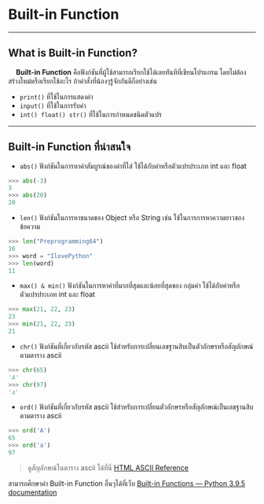 # Built-in Function

---

## What is Built-in Function?
&nbsp;&nbsp;&nbsp;&nbsp;**Built-in Function**  คือฟังก์ชันที่ผู้ใช้สามารถเรียกใช้ได้เลยทันทีที่เขียนโปรแกรม โดยไม่ต้องสร้างใหม่หรือเรียกใช้อะไร ถ้าคำสั่งที่น้องๆรู้จักกันดีก็อย่างเช่น
- ```print()``` ที่ใช้ในการแสดงค่า
- ```input()``` ที่ใช้ในการรับค่า
- ```int() float() str()``` ที่ใช้ในการกำหนดชนิดตัวแปร

---

## Built-in Function ที่น่าสนใจ

- ```abs()``` ฟังก์ชันในการหาค่าสัมบูรณ์ของค่าที่ใส่ ใช้ได้กับค่าหรือตัวแปรประเภท int และ float

```python
>>> abs(-3)
3
>>> abs(20)
20
```

- ```len()``` ฟังก์ชันในการหาขนาดของ Object หรือ String เช่น ใช้ในการการหาความยาวของข้อความ

```python
>>> len("Preprogramming64")
16
>>> word = "IlovePython"
>>> len(word)
11
```

- ```max() & min()``` ฟังก์ชันในการหาค่าที่มากที่สุดและน้อยที่สุดของ กลุ่มค่า ใช้ได้กับค่าหรือตัวแปรประเภท int และ float

```python
>>> max(21, 22, 23)
23
>>> min(21, 22, 23)
21
```

- ```chr()``` ฟังก์ชันที่เกี่ยวกับรหัส ascii ใช้สำหรับการเปลี่ยนเลขฐานสิบเป็นตัวอักษรหรือสัญลักษณ์ตามตาราง ascii

```python
>>> chr(65)
'A'
>>> chr(97)
'a'
```

- ```ord()``` ฟังก์ชันที่เกี่ยวกับรหัส ascii ใช้สำหรับการเปลี่ยนตัวอักษรหรือสัญลักษณ์เป็นเลขฐานสิบตามตาราง ascii

```python
>>> ord('A')
65
>>> ord('a')
97
```

> ดูสัญลักษณ์ในตาราง ascii ได้ที่นี่ [HTML ASCII Reference](https://www.w3schools.com/charsets/ref_html_ascii.asp)

สามารถศึกษาคำ Built-in Function อื่นๆได้ที่เว็บ [Built-in Functions — Python 3.9.5 documentation](https://docs.python.org/3/library/functions.html)
